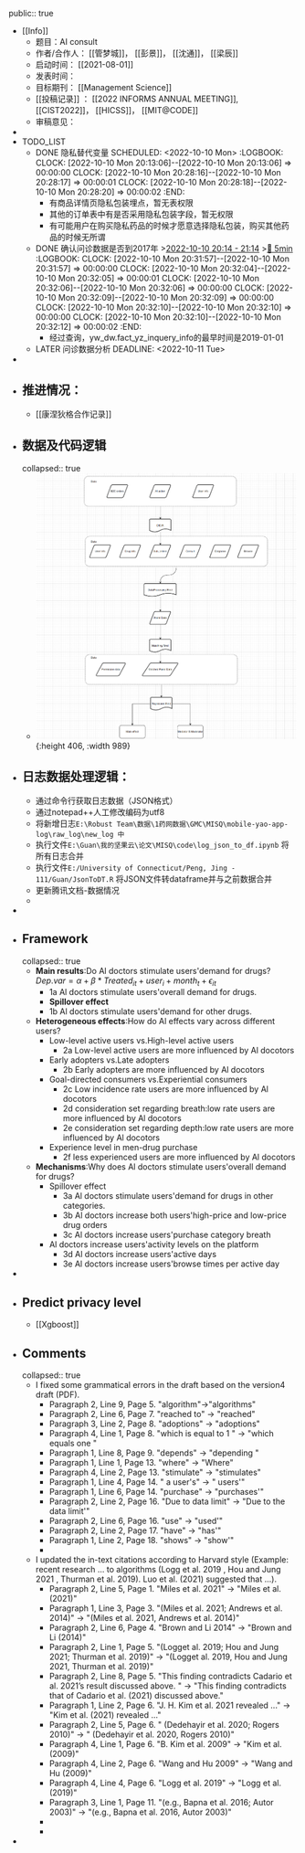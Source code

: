 public:: true

- [[Info]]
	- 题目：AI consult
	- 作者/合作人： [[管梦城]]， [[彭景]]， [[沈通]]， [[梁辰]]
	- 启动时间： [[2021-08-01]]
	- 发表时间：
	- 目标期刊： [[Management Science]]
	- [[投稿记录]] ： [[2022 INFORMS ANNUAL MEETING]], [[CIST2022]]， [[HICSS]]， [[MIT@CODE]]
	- 审稿意见：
-
- TODO_LIST
	- DONE 隐私替代变量
	  SCHEDULED: <2022-10-10 Mon>
	  :LOGBOOK:
	  CLOCK: [2022-10-10 Mon 20:13:06]--[2022-10-10 Mon 20:13:06] =>  00:00:00
	  CLOCK: [2022-10-10 Mon 20:28:16]--[2022-10-10 Mon 20:28:17] =>  00:00:01
	  CLOCK: [2022-10-10 Mon 20:28:18]--[2022-10-10 Mon 20:28:20] =>  00:00:02
	  :END:
		- 有商品详情页隐私包装埋点，暂无表权限
		- 其他的订单表中有是否采用隐私包装字段，暂无权限
		- 有可能用户在购买隐私药品的时候才愿意选择隐私包装，购买其他药品的时候无所谓
	- DONE 确认问诊数据是否到2017年 >[2022-10-10 20:14 - 21:14](#agenda://?start=1665404075000&end=1665407675000&allDay=false) >[🍅 5min](#agenda-pomo://?t=p-1665405344370-286)
	  :LOGBOOK:
	  CLOCK: [2022-10-10 Mon 20:31:57]--[2022-10-10 Mon 20:31:57] =>  00:00:00
	  CLOCK: [2022-10-10 Mon 20:32:04]--[2022-10-10 Mon 20:32:05] =>  00:00:01
	  CLOCK: [2022-10-10 Mon 20:32:06]--[2022-10-10 Mon 20:32:06] =>  00:00:00
	  CLOCK: [2022-10-10 Mon 20:32:09]--[2022-10-10 Mon 20:32:09] =>  00:00:00
	  CLOCK: [2022-10-10 Mon 20:32:10]--[2022-10-10 Mon 20:32:10] =>  00:00:00
	  CLOCK: [2022-10-10 Mon 20:32:10]--[2022-10-10 Mon 20:32:12] =>  00:00:02
	  :END:
		- 经过查询，yw_dw.fact_yz_inquery_info的最早时间是2019-01-01
	- LATER 问诊数据分析
	  DEADLINE: <2022-10-11 Tue>
-
- ## 推进情况：
	- [[康涅狄格合作记录]]
- ## 数据及代码逻辑
  collapsed:: true
	- ![Pasted image 20220427134205.png](../assets/Pasted_image_20220427134205_1651719516136_0.png){:height 406, :width 989}
- ## 日志数据处理逻辑：
	- 通过命令行获取日志数据（JSON格式）
	- 通过notepad++人工修改编码为utf8
	- 将新增日志`E:\Robust Team\数据\1药网数据\GMC\MISQ\mobile-yao-app-log\raw_log\new_log 中`
	- 执行文件`E:\Guan\我的坚果云\论文\MISQ\code\log_json_to_df.ipynb` 将所有日志合并
	- 执行文件`E:/University of Connecticut/Peng, Jing - 111/Guan/JsonToDT.R` 将JSON文件转dataframe并与之前数据合并
	- 更新腾讯文档-数据情况
	-
-
- ## Framework
  collapsed:: true
	- **Main results**:Do Al doctors stimulate users'demand for drugs?  $Dep.var = \alpha + \beta*Treated_{it} + user_i + month_t + \epsilon_{it}$
		- 1a Al doctors stimulate users'overall demand for drugs.
		- **Spillover effect**
		- 1b Al doctors stimulate users'demand for other drugs.
	- **Heterogeneous effects**:How do Al effects vary across different users?
		- Low-level active users vs.High-level active users
			- 2a Low-level active users are more influenced by Al docotors
		- Early adopters vs.Late adopters
			- 2b Early adopters are more influenced by Al docotors
		- Goal-directed consumers vs.Experiential consumers
			- 2c Low incidence rate users are more influenced by Al docotors
			- 2d consideration set regarding breath:low rate users are more influenced by Al docotors
			- 2e consideration set regarding depth:low rate users are more influenced by Al docotors
		- Experience level in men-drug purchase
			- 2f less experienced users are more influenced by Al docotors
	- **Mechanisms**:Why does Al doctors stimulate users'overall demand for drugs?
		- Spillover effect
			- 3a Al doctors stimulate users'demand for drugs in other categories.
			- 3b Al doctors increase both users'high-price and low-price drug orders
			- 3c Al doctors increase users'purchase category breath
		- Al doctors increase users'activity levels on the platform
			- 3d Al doctors increase users'active days
			- 3e Al doctors increase users'browse times per active day
-
- ## Predict privacy level
	- [[Xgboost]]
- ## Comments
  collapsed:: true
	- I fixed some grammatical errors in the draft based on the version4 draft (PDF).
		- Paragraph 2, Line 9, Page 5.  "algorithm"->"algorithms"
		- Paragraph 2, Line 6, Page 7. "reached to" -> "reached"
		- Paragraph 3, Line 2, Page 8. "adoptions" -> "adoptions"
		- Paragraph 4, Line 1, Page 8. "which is equal to 1 " -> "which equals one "
		- Paragraph 1, Line 8, Page 9. "depends" -> "depending "
		- Paragraph 1, Line 1, Page 13. "where" -> "Where"
		- Paragraph 4, Line 2, Page 13. "stimulate" -> "stimulates"
		- Paragraph 1, Line 4, Page 14. " a user's" -> " users'"
		- Paragraph 1, Line 6, Page 14. "purchase" -> "purchases'"
		- Paragraph 2, Line 2, Page 16. "Due to data limit" -> "Due to the data limit'"
		- Paragraph 2, Line 6, Page 16. "use" -> "used'"
		- Paragraph 2, Line 2, Page 17. "have" -> "has'"
		- Paragraph 1, Line 2, Page 18. "shows" -> "show'"
		-
	- I updated the in-text citations according to Harvard style (Example: recent research ... to algorithms (Logg et al. 2019 , Hou and Jung 2021 , Thurman et al. 2019). Luo et al. (2021) suggested that ...).
		- Paragraph 2, Line 5, Page 1. "Miles et al. 2021" -> "Miles et al. (2021)"
		- Paragraph 1, Line 3, Page 3. "(Miles et al. 2021; Andrews et al. 2014)" -> "(Miles et al. 2021, Andrews et al. 2014)"
		- Paragraph 2, Line 6, Page 4. "Brown and Li 2014" -> "Brown and Li (2014)"
		- Paragraph 2, Line 1, Page 5. "(Logget al. 2019; Hou and Jung 2021; Thurman et al. 2019)" -> "(Logget al. 2019, Hou and Jung 2021, Thurman et al. 2019)"
		- Paragraph 2, Line 8, Page 5.  "This finding contradicts Cadario et al. 2021’s result discussed above. " -> "This finding contradicts that of Cadario et al. (2021) discussed above."
		- Paragraph 1, Line 2, Page 6.  "J. H. Kim et al. 2021 revealed ..." -> "Kim et al. (2021) revealed ..."
		- Paragraph 2, Line 5, Page 6. " (Dedehayir et al. 2020; Rogers 2010)" -> " (Dedehayir et al. 2020, Rogers 2010)"
		- Paragraph 4, Line 1, Page 6. "B. Kim et al. 2009" -> "Kim et al. (2009)"
		- Paragraph 4, Line 2, Page 6. "Wang and Hu 2009" -> "Wang and Hu (2009)"
		- Paragraph 4, Line 4, Page 6. "Logg et al. 2019" -> "Logg et al. (2019)"
		- Paragraph 3, Line 1, Page 11. "(e.g., Bapna et al. 2016; Autor 2003)" -> "(e.g., Bapna et al. 2016, Autor 2003)"
		-
		-
-